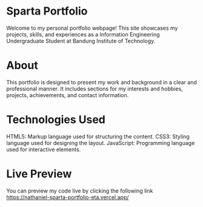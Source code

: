 # Sparta Portfolio

Welcome to my personal portfolio webpage! This site showcases my projects, skills, and experiences as a Information Engineering Undergraduate Student at Bandung Institute of Technology.

# About
This portfolio is designed to present my work and background in a clear and professional manner. It includes sections for my interests and hobbies, projects, achievements, and contact information.

# Technologies Used
HTML5: Markup language used for structuring the content.
CSS3: Styling language used for designing the layout.
JavaScript: Programming language used for interactive elements.

# Live Preview

You can preview my code live by clicking the following link https://nathaniel-sparta-portfolio-eta.vercel.app/
